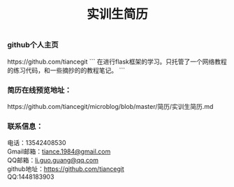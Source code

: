 
<h1 style="text-align:center">实训生简历 <h1>

<h3>github个人主页</h3>
https://github.com/tiancegit  
```
在进行flask框架的学习。只托管了一个网络教程的练习代码，和一些摘抄的的教程笔记。
```

<h3>简历在线预览地址：</h3>
https://github.com/tiancegit/microblog/blob/master/简历/实训生简历.md

<h3>联系信息：</h3>

电话：13542408530  
Gmail邮箱：tiance.1984@gmail.com  
QQ邮箱：li.guo.guang@qq.com  
github地址：https://github.com/tiancegit  
QQ:1448183903
